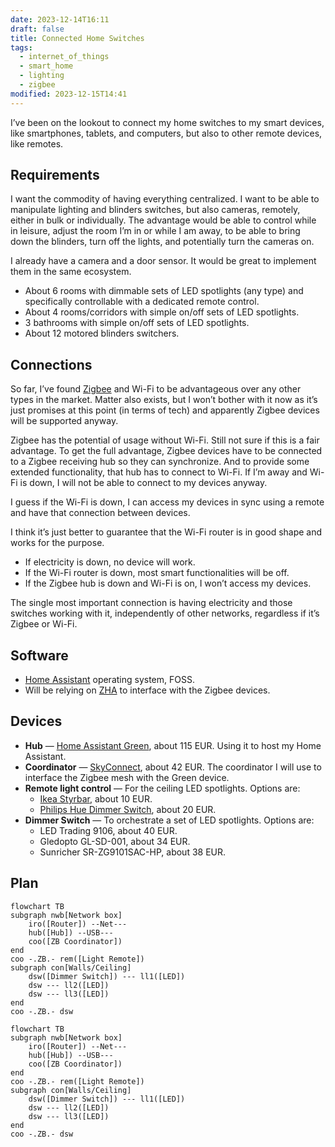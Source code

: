 ```yaml
---
date: 2023-12-14T16:11
draft: false
title: Connected Home Switches
tags:
  - internet_of_things
  - smart_home
  - lighting
  - zigbee
modified: 2023-12-15T14:41
---
```

I’ve been on the lookout to connect my home switches to my smart devices, like smartphones, tablets, and computers, but also to other remote devices, like remotes.

## Requirements

I want the commodity of having everything centralized. I want to be able to manipulate lighting and blinders switches, but also cameras, remotely, either in bulk or individually. The advantage would be able to control while in leisure, adjust the room I’m in or while I am away, to be able to bring down the blinders, turn off the lights, and potentially turn the cameras on.

I already have a camera and a door sensor. It would be great to implement them in the same ecosystem.

- About 6 rooms with dimmable sets of LED spotlights (any type) and specifically controllable with a dedicated remote control.
- About 4 rooms/corridors with simple on/off sets of LED spotlights.
- 3 bathrooms with simple on/off sets of LED spotlights.
- About 12 motored blinders switchers.

## Connections

So far, I’ve found [Zigbee](zigbee.md) and Wi-Fi to be advantageous over any other types in the market. Matter also exists, but I won’t bother with it now as it’s just promises at this point (in terms of tech) and apparently Zigbee devices will be supported anyway.

Zigbee has the potential of usage without Wi-Fi. Still not sure if this is a fair advantage. To get the full advantage, Zigbee devices have to be connected to a Zigbee receiving hub so they can synchronize. And to provide some extended functionality, that hub has to connect to Wi-Fi. If I’m away and Wi-Fi is down, I will not be able to connect to my devices anyway.

I guess if the Wi-Fi is down, I can access my devices in sync using a remote and have that connection between devices.

I think it’s just better to guarantee that the Wi-Fi router is in good shape and works for the purpose.
- If electricity is down, no device will work.
- If the Wi-Fi router is down, most smart functionalities will be off.
- If the Zigbee hub is down and Wi-Fi is on, I won’t access my devices.

The single most important connection is having electricity and those switches working with it, independently of other networks, regardless if it’s Zigbee or Wi-Fi.

## Software

- [Home Assistant](home-assistant.md) operating system, FOSS.
- Will be relying on [ZHA](zigbee-home-automation.md) to interface with the Zigbee devices.

## Devices

- **Hub** — [Home Assistant Green](home-assistant-green.md), about 115 EUR. Using it to host my Home Assistant.
- **Coordinator** — [SkyConnect](skyconnect.md), about 42 EUR. The coordinator I will use to interface the Zigbee mesh with the Green device.
- **Remote light control** — For the ceiling LED spotlights. Options are:
  - [Ikea Styrbar](styrbar.md), about 10 EUR.
  - [Philips Hue Dimmer Switch](hue-dimmer-switch.md), about 20 EUR.
- **Dimmer Switch** — To orchestrate a set of LED spotlights. Options are:
  - LED Trading 9106, about 40 EUR.
  - Gledopto GL-SD-001, about 34 EUR.
  - Sunricher SR-ZG9101SAC-HP, about 38 EUR.

## Plan

```mermaid
flowchart TB
subgraph nwb[Network box]
    iro([Router]) --Net---
    hub([Hub]) --USB---
    coo([ZB Coordinator])
end
coo -.ZB.- rem([Light Remote])
subgraph con[Walls/Ceiling]
    dsw([Dimmer Switch]) --- ll1([LED])
    dsw --- ll2([LED])
    dsw --- ll3([LED])
end 
coo -.ZB.- dsw
```

```
flowchart TB
subgraph nwb[Network box]
    iro([Router]) --Net---
    hub([Hub]) --USB---
    coo([ZB Coordinator])
end
coo -.ZB.- rem([Light Remote])
subgraph con[Walls/Ceiling]
    dsw([Dimmer Switch]) --- ll1([LED])
    dsw --- ll2([LED])
    dsw --- ll3([LED])
end 
coo -.ZB.- dsw
```